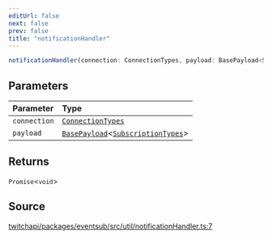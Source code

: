 ```yaml
---
editUrl: false
next: false
prev: false
title: "notificationHandler"
---
```


```ts
notificationHandler(connection: ConnectionTypes, payload: BasePayload<SubscriptionTypes>): Promise<void>
```

## Parameters

| Parameter | Type |
| :------ | :------ |
| `connection` | [`ConnectionTypes`](/api/eventsub/type-aliases/connectiontypes/) |
| `payload` | [`BasePayload`](/api/eventsub/interfaces/basepayload/)\<[`SubscriptionTypes`](/api/eventsub/enumerations/subscriptiontypes/)\> |

## Returns

`Promise`\<`void`\>

## Source

[twitchapi/packages/eventsub/src/util/notificationHandler.ts:7](https://github.com/pablornc/twitchapi//blob/3baa008ac8be1133cbb9253985d5d4cd48b4e780/packages/eventsub/src/util/notificationHandler.ts#L7)
